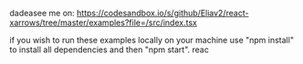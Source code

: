 dadeasee me on:
https://codesandbox.io/s/github/Eliav2/react-xarrows/tree/master/examples?file=/src/index.tsx

if you wish to run these examples locally on your machine use "npm install" to install all dependencies and then "npm start".
reac
